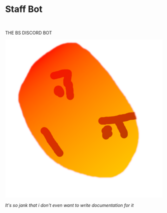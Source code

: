 <p align="center">
    <h1>Staff Bot</h1>
    <br>
    <p>THE BS DISCORD BOT</p>
</p>

![title](/StaffbotIco.png)

*It's so jank that i don't even want to write documentation for it*
